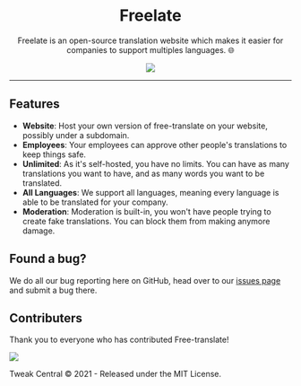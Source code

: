 <h1 align="center"> Freelate</h1>

<p align="center">
  Freelate is an open-source translation website which makes it easier for companies to support multiples languages. 🌐
</p>


<p align=center>
  <img src="https://user-images.githubusercontent.com/74987167/135852589-3a1f3b17-119d-4d17-af0a-f8c80ced4f90.png">
</p>

___

## Features

 - **Website**: Host your own version of free-translate on your website, possibly under a subdomain.
 - **Employees**: Your employees can approve other people's translations to keep things safe.
 - **Unlimited**: As it's self-hosted, you have no limits. You can have as many translations you want to have, and as many words you want to be translated.
 - **All Languages**: We support all languages, meaning every language is able to be translated for your company.
 - **Moderation**: Moderation is built-in, you won't have people trying to create fake translations. You can block them from making anymore damage.

## Found a bug?

We do all our bug reporting here on GitHub, head over to our [issues page](https://github.com/Tweak-Central/freelate/issues) and submit a bug there.

## Contributers

Thank you to everyone who has contributed Free-translate!

<a href="https://github.com/tweak-central/freelate/graphs/contributors"><img src="https://contrib.rocks/image?repo=tweak-central/freelate"></a>

Tweak Central © 2021 - Released under the MIT License.
